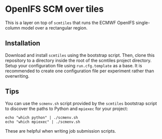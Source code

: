 # OpenIFS SCM over tiles

This is a layer on top of `scmtiles` that runs the ECMWF OpenIFS single-column model over a rectangular region.

## Installation

Download and install `scmtiles` using the bootstrap script.
Then, clone this repository to a directory inside the root of the scmtiles project directory.
Setup your configuration file using `run.cfg.template` as a base.
It is recommended to create one configuration file per experiment rather than overwriting.

## Tips

You can use the `scmenv.sh` script provided by the `scmtiles` bootstrap script to discover the paths to Python and `mpiexec` for your project:

    echo "which python" | ./scmenv.sh
    echo "which mpiexec" | ./scmenv.sh

These are helpful when writing job submission scripts.

